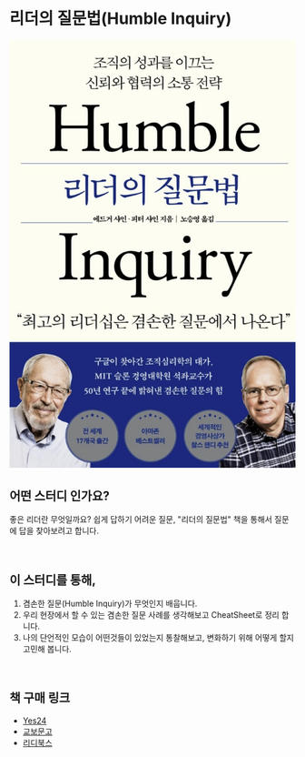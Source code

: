 # 리더의 질문법(Humble Inquiry)

![humbleInquiry](./images/huble-inquiry.png)

## 어떤 스터디 인가요?

좋은 리더란 무엇일까요? 쉽게 답하기 어려운 질문, "리더의 질문법" 책을 통해서 질문에 답을 찾아보려고 합니다.

<br />

## 이 스터디를 통해,

1. 겸손한 질문(Humble Inquiry)가 무엇인지 배웁니다.
1. 우리 현장에서 할 수 있는 겸손한 질문 사례를 생각해보고 CheatSheet로 정리 합니다.
1. 나의 단언적인 모습이 어떤것들이 있었는지 통찰해보고, 변화하기 위해 어떻게 할지 고민해 봅니다.

<br />

## 책 구매 링크

- [Yes24](https://m.yes24.com/Goods/Detail/107997384)
- [교보문고](https://product.kyobobook.co.kr/detail/S000001744936)
- [리디북스](https://ridibooks.com/books/2189000206)

<br />
